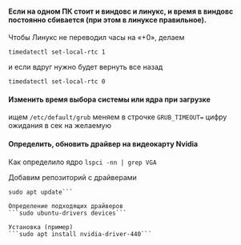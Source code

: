 #### Если на одном ПК стоит и виндовс и линукс, и время в виндовс постоянно сбивается (при этом в линуксе правильное).
Чтобы Линукс не переводил часы на «+0», делаем
```
timedatectl set-local-rtc 1
```
и если вдруг нужно будет вернуть все назад
```
timedatectl set-local-rtc 0
```
#### Изменить время выбора системы или ядра при загрузке
ищем `/etc/default/grub` меняем в строчке `GRUB_TIMEOUT=` цифру ожидания в сек на желаемую

#### Определить, обновить драйвер на видеокарту Nvidia
Как определило ядро
```lspci -nn | grep VGA```

Добавим репозиторий с драйверами
```sudo add-apt-repository ppa:graphics-drivers/ppa
sudo apt update```

Определение подходящих драйверов
```sudo ubuntu-drivers devices```

Установка (пример)
```sudo apt install nvidia-driver-440```
